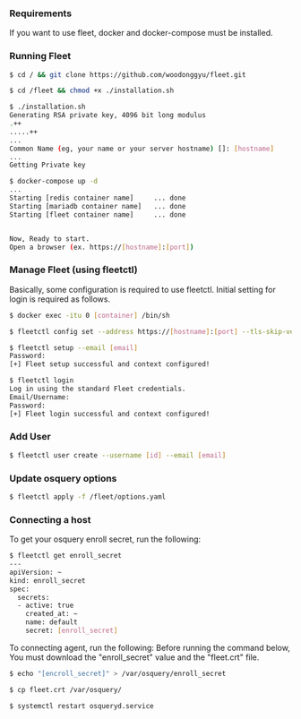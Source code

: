 ### Requirements
If you want to use fleet, docker and docker-compose must be installed.

### Running Fleet
```bash
$ cd / && git clone https://github.com/woodonggyu/fleet.git

$ cd /fleet && chmod +x ./installation.sh

$ ./installation.sh
Generating RSA private key, 4096 bit long modulus
.++
.....++
...
Common Name (eg, your name or your server hostname) []: [hostname]
...
Getting Private key

$ docker-compose up -d
...
Starting [redis container name]     ... done
Starting [mariadb container name]   ... done
Starting [fleet container name]     ... done


Now, Ready to start.
Open a browser (ex. https://[hostname]:[port])
```


### Manage Fleet (using fleetctl)
Basically, some configuration is required to use fleetctl.
Initial setting for login is required as follows.

```bash
$ docker exec -itu 0 [container] /bin/sh

$ fleetctl config set --address https://[hostname]:[port] --tls-skip-verify

$ fleetctl setup --email [email]
Password:
[+] Fleet setup successful and context configured!

$ fleetctl login
Log in using the standard Fleet credentials.
Email/Username:
Password:
[+] Fleet login successful and context configured!
```


### Add User
```bash
$ fleetctl user create --username [id] --email [email]
```


### Update osquery options
```bash
$ fleetctl apply -f /fleet/options.yaml
```


### Connecting a host
To get your osquery enroll secret, run the following:
```bash
$ fleetctl get enroll_secret
---
apiVersion: ~
kind: enroll_secret
spec:
  secrets:
  - active: true
    created_at: ~
    name: default
    secret: [enroll_secret]
```

To connecting agent, run the following:
Before running the command below, You must download the "enroll_secret" value and the "fleet.crt" file.
```bash
$ echo "[encroll_secret]" > /var/osquery/enroll_secret

$ cp fleet.crt /var/osquery/

$ systemctl restart osqueryd.service
```
